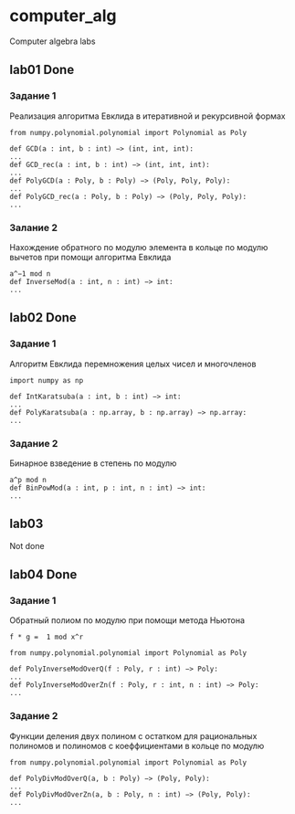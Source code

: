 # computer_alg
Computer algebra labs

## lab01 Done
### Задание 1
Реализация алгоритма Евклида в итеративной и рекурсивной формах
```
from numpy.polynomial.polynomial import Polynomial as Poly

def GCD(a : int, b : int) −> (int, int, int):
...
def GCD_rec(a : int, b : int) −> (int, int, int):
...
def PolyGCD(a : Poly, b : Poly) −> (Poly, Poly, Poly):
...
def PolyGCD_rec(a : Poly, b : Poly) −> (Poly, Poly, Poly):
...
```
### Залание 2
Нахождение обратного по модулю элемента в кольце по модулю вычетов при помощи алгоритма Евклида
```
a^−1 mod n
def InverseMod(a : int, n : int) −> int:
...
```

## lab02 Done
### Задание 1
Алгоритм Евклида перемножения целых чисел и многочленов
```
import numpy as np

def IntKaratsuba(a : int, b : int) −> int:
...
def PolyKaratsuba(a : np.array, b : np.array) −> np.array:
...
```
### Задание 2
Бинарное взведение в степень по модулю
```
a^p mod n
def BinPowMod(a : int, p : int, n : int) −> int:
...
```

## lab03

Not done

## lab04 Done
### Задание 1
Обратный полиом по модулю при помощи метода Ньютона

`f * g =  1 mod x^r`
```
from numpy.polynomial.polynomial import Polynomial as Poly

def PolyInverseModOverQ(f : Poly, r : int) −> Poly:
...
def PolyInverseModOverZn(f : Poly, r : int, n : int) −> Poly:
...
```
### Задание 2
Функции деления двух полином с остатком для рациональных полиномов и полиномов с коеффициентами в кольце по модулю
```
from numpy.polynomial.polynomial import Polynomial as Poly

def PolyDivModOverQ(a, b : Poly) −> (Poly, Poly):
...
def PolyDivModOverZn(a, b : Poly, n : int) −> (Poly, Poly):
...
```
